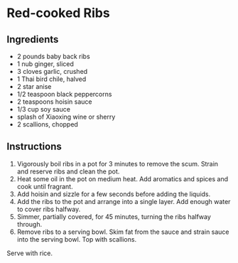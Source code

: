 # Red-cooked Ribs

## Ingredients

- 2 pounds baby back ribs
- 1 nub ginger, sliced
- 3 cloves garlic, crushed
- 1 Thai bird chile, halved
- 2 star anise
- 1/2 teaspoon black peppercorns
- 2 teaspoons hoisin sauce
- 1/3 cup soy sauce
- splash of Xiaoxing wine or sherry
- 2 scallions, chopped

## Instructions

1. Vigorously boil ribs in a pot for 3 minutes to remove the scum. Strain and reserve ribs and clean the pot.
2. Heat some oil in the pot on medium heat. Add aromatics and spices and cook until fragrant.
3. Add hoisin and sizzle for a few seconds before adding the liquids.
4. Add the ribs to the pot and arrange into a single layer. Add enough water to cover ribs halfway.
5. Simmer, partially covered, for 45 minutes, turning the ribs halfway through.
6. Remove ribs to a serving bowl. Skim fat from the sauce and strain sauce into the serving bowl. Top with scallions.

Serve with rice.
